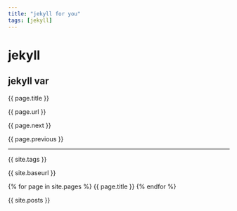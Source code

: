 ```yaml
---
title: "jekyll for you"
tags: [jekyll]
---
```



# jekyll

## jekyll var

{{ page.title }}

{{ page.url }}

{{ page.next }}

{{ page.previous }}


<hr>

{{ site.tags }}

{{ site.baseurl }}


{% for page in  site.pages %}
{{ page.title }}
{% endfor %}

{{ site.posts }}
